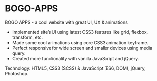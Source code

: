 # BOGO-APPS
BOGO APPS - a cool website with
great UI, UX & animations

 * Implemented site’s UI using latest CSS3 features
 like grid, flexbox, transform, etc.
 * Made some cool animations using core CSS3
 animation keyframe.
 * Perfect responsive for wide screen and smaller
 devices using media query.
 * Created more functionality with vanilla
 JavaScript and jQuery.

Technology: HTML5, CSS3 (SCSS) & JavaScript (ES6,
DOM), jQuery, Photoshop.
